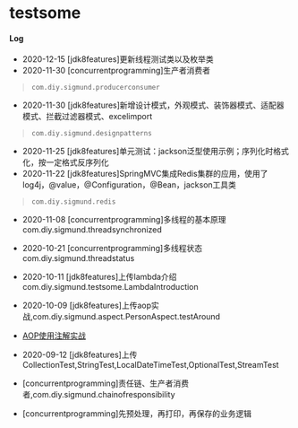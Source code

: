 # testsome

#### Log
- 2020-12-15 [jdk8features]更新线程测试类以及枚举类
- 2020-11-30 [concurrentprogramming]生产者消费者
>`com.diy.sigmund.producerconsumer`
- 2020-11-30 [jdk8features]新增设计模式，外观模式、装饰器模式、适配器模式、拦截过滤器模式、excelimport
> `com.diy.sigmund.designpatterns`
- 2020-11-25 [jdk8features]单元测试：jackson泛型使用示例；序列化时格式化，按一定格式反序列化
- 2020-11-22 [jdk8features]SpringMVC集成Redis集群的应用，使用了log4j，@value，@Configuration，@Bean，jackson工具类
> `com.diy.sigmund.redis`
- 2020-11-08 [concurrentprogramming]多线程的基本原理 com.diy.sigmund.threadsynchronized
- 2020-10-21 [concurrentprogramming]多线程状态 com.diy.sigmund.threadstatus
- 2020-10-11 [jdk8features]上传lambda介绍 com.diy.sigmund.testsome.LambdaIntroduction
- 2020-10-09 [jdk8features]上传aop实战,com.diy.sigmund.aspect.PersonAspect.testAround
- [AOP使用注解实战](https://blog.csdn.net/yhl_jxy/article/details/78815636)
- 2020-09-12 [jdk8features]上传CollectionTest,StringTest,LocalDateTimeTest,OptionalTest,StreamTest

- [concurrentprogramming]责任链、生产者消费者,com.diy.sigmund.chainofresponsibility
- [concurrentprogramming]先预处理，再打印，再保存的业务逻辑